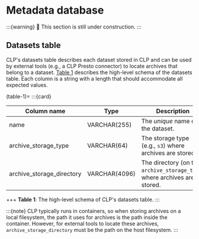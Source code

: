 # Metadata database

:::{warning}
🚧 This section is still under construction.
:::

## Datasets table

CLP's datasets table describes each dataset stored in CLP and can be used by external tools (e.g.,
a CLP Presto connector) to locate archives that belong to a dataset. [Table 1](#table-1) describes
the high-level schema of the datasets table. Each column is a string with a length that should
accommodate all expected values.

(table-1)=
:::{card}

| Column name               | Type          | Description                                                              |
|---------------------------|---------------|--------------------------------------------------------------------------|
| name                      | VARCHAR(255)  | The *unique* name of the dataset.                                        |
| archive_storage_type      | VARCHAR(64)   | The storage type (e.g., `s3`) where archives are stored.                 |
| archive_storage_directory | VARCHAR(4096) | The directory (on the `archive_storage_type`) where archives are stored. |

+++
**Table 1**: The high-level schema of CLP's datasets table.
:::

:::{note}
CLP typically runs in containers, so when storing archives on a local filesystem, the path it uses
for archives is the path inside the container. However, for external tools to locate these archives,
`archive_storage_directory` must be the path on the host filesystem.
:::
